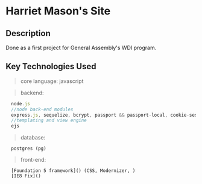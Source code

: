# Harriet Mason's Site

## Description

Done as a first project for General Assembly's WDI program. 

## Key Technologies Used
>core language: javascript

>backend: 
```javascript
  node.js 
  //node back-end modules
  express.js, sequelize, bcrypt, passport && passport-local, cookie-session
  //templating and view engine
  ejs
```
>database: 
```
  postgres (pg)
```

> front-end: 
```
  [Foundation 5 framework]() (CSS, Modernizer, )
  [IE8 Fix]()
```